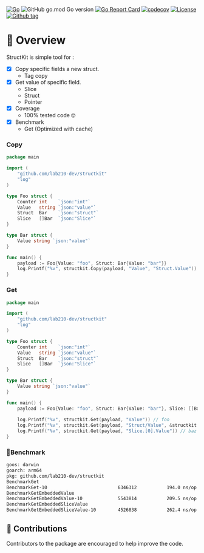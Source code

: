[![Go](https://github.com/lab210-dev/structkit/actions/workflows/go.yml/badge.svg)](https://github.com/lab210-dev/structkit/actions/workflows/coverage.yml)
![GitHub go.mod Go version](https://img.shields.io/github/go-mod/go-version/lab210-dev/structkit)
[![Go Report Card](https://goreportcard.com/badge/github.com/lab210-dev/structkit)](https://goreportcard.com/report/github.com/lab210-dev/structkit)
[![codecov](https://codecov.io/gh/lab210-dev/structkit/branch/main/graph/badge.svg?token=3JRL5ZLSIH)](https://codecov.io/gh/lab210-dev/structkit)
[![License](https://img.shields.io/badge/license-MIT-blue.svg)](https://github.com/lab210-dev/structkit/blob/main/LICENSE)
[![Github tag](https://badgen.net/github/release/lab210-dev/structkit)](https://github.com/lab210-dev/structkit/releases)

# 🚀 Overview

StructKit is simple tool for : 

- [x] Copy specific fields a new struct.
  - Tag copy 
- [x] Get value of specific field.
    - Slice
    - Struct
    - Pointer
- [x] Coverage
    - 100% tested code 🤓
- [x] Benchmark
    - Get (Optimized with cache)


### Copy

```go
package main

import (
    "github.com/lab210-dev/structkit"
    "log"
)

type Foo struct {
    Counter int    `json:"int"`
    Value   string `json:"value"`
    Struct  Bar    `json:"struct"`
    Slice   []Bar  `json:"Slice"`
}

type Bar struct {
    Value string `json:"value"`
}

func main() {
    payload := Foo{Value: "foo", Struct: Bar{Value: "bar"}}
    log.Printf("%v", structkit.Copy(payload, "Value", "Struct.Value")) // {foo {bar}}
}
```

### Get

```go
package main

import (
    "github.com/lab210-dev/structkit"
    "log"
)

type Foo struct {
    Counter int    `json:"int"`
    Value   string `json:"value"`
    Struct  Bar    `json:"struct"`
    Slice   []Bar  `json:"Slice"`
}

type Bar struct {
    Value string `json:"value"`
}

func main() {
    payload := Foo{Value: "foo", Struct: Bar{Value: "bar"}, Slice: []Bar{{Value: "baz"}}}
	
    log.Printf("%v", structkit.Get(payload, "Value")) // foo
    log.Printf("%v", structkit.Get(payload, "Struct/Value", &structkit.Option{Delimiter: "/"})) // bar
    log.Printf("%v", structkit.Get(payload, "Slice.[0].Value")) // baz
}
```

### 💪Benchmark

```bash
goos: darwin
goarch: arm64
pkg: github.com/lab210-dev/structkit
BenchmarkGet
BenchmarkGet-10                      	 6346312	       194.0 ns/op
BenchmarkGetEmbeddedValue
BenchmarkGetEmbeddedValue-10         	 5543814	       209.5 ns/op
BenchmarkGetEmbeddedSliceValue
BenchmarkGetEmbeddedSliceValue-10    	 4526838	       262.4 ns/op
```

## 🤝 Contributions
Contributors to the package are encouraged to help improve the code.